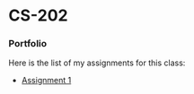 # CS-202
<h3>Portfolio</h3>
<p>Here is the list of my assignments for this class:</p>
<ul>
  <li><a href="Assignment 1/index.html">Assignment 1</a></li>
</ul>
